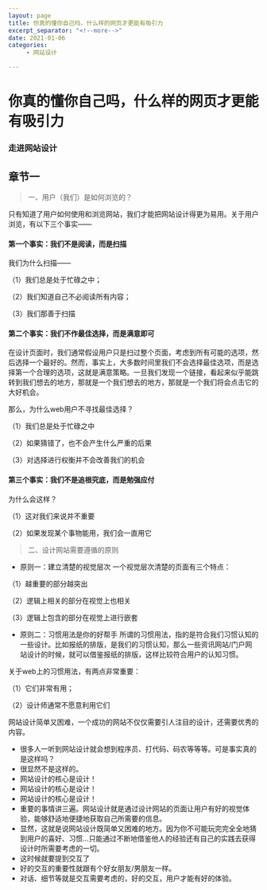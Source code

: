 ```yaml
---
layout: page
title: 你真的懂你自己吗，什么样的网页才更能有吸引力
excerpt_separator: "<!--more-->"
date: 2021-01-06
categories:
     - 网站设计

---
```


# 你真的懂你自己吗，什么样的网页才更能有吸引力 
### 走进网站设计
## 章节一
<!--more-->
> 一、用户（我们）是如何浏览的？

只有知道了用户如何使用和浏览网站，我们才能把网站设计得更为易用。关于用户浏览，有以下三个事实——
#### 第一个事实：我们不是阅读，而是扫描
我们为什么扫描——

（1）我们总是处于忙碌之中；

（2）我们知道自己不必阅读所有内容；

（3）我们那善于扫描
#### 第二个事实：我们不作最佳选择，而是满意即可
在设计页面时，我们通常假设用户只是扫过整个页面，考虑到所有可能的选项，然后选择一个最好的。然而，事实上，大多数时间里我们不会选择最佳选项，而是选择第一个合理的选项，这就是满意策略。一旦我们发现一个链接，看起来似乎能跳转到我们想去的地方，那就是一个我们想去的地方，那就是一个我们将会点击它的大好机会。

那么，为什么web用户不寻找最佳选择？

（1）我们总是处于忙碌之中

（2）如果猜错了，也不会产生什么严重的后果

（3）对选择进行权衡并不会改善我们的机会

#### 第三个事实：我们不是追根究底，而是勉强应付
为什么会这样？

（1）这对我们来说并不重要

（2）如果发现某个事物能用，我们会一直用它
> 二、设计网站需要遵循的原则
- 原则一：建立清楚的视觉层次
一个视觉层次清楚的页面有三个特点：

（1）越重要的部分越突出

（2）逻辑上相关的部分在视觉上也相关

（3）逻辑上包含的部分在视觉上进行嵌套
- 原则二：习惯用法是你的好帮手
所谓的习惯用法，指的是符合我们习惯认知的一些设计。比如报纸的排版，是我们的习惯认知，那么一些资讯网站/门户网站设计的时候，就可以借鉴报纸的排版，这样比较符合用户的认知习惯。

关于web上的习惯用法，有两点非常重要：

（1）它们非常有用；

（2）设计师通常不愿意利用它们


网站设计简单又困难，一个成功的网站不仅仅需要引人注目的设计，还需要优秀的内容。
- 很多人一听到网站设计就会想到程序员、打代码、码农等等等。可是事实真的是这样吗？
-  很显然不是这样的。
- 网站设计的核心是设计！
- 网站设计的核心是设计！
- 网站设计的核心是设计！
- 重要的事情讲三遍。网站设计就是通过设计网站的页面让用户有好的视觉体验，能够舒适地便捷地获取自己所需要的信息。
- 显然，这就是说网站设计既简单又困难的地方。因为你不可能玩完完全全地猜到用户的喜好、习惯...只能通过不断地借鉴他人的经验还有自己的实践去获得设计时所需要考虑的一切。
- 这时候就要提到交互了
- 好的交互的重要性就跟有个好女朋友/男朋友一样。
- 对话、细节等就是交互需要考虑的，好的交互，用户才能有好的体验。

